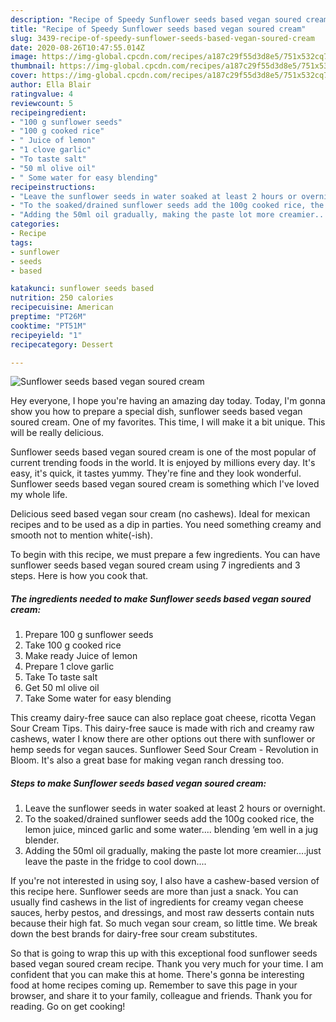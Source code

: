 ```yaml
---
description: "Recipe of Speedy Sunflower seeds based vegan soured cream"
title: "Recipe of Speedy Sunflower seeds based vegan soured cream"
slug: 3439-recipe-of-speedy-sunflower-seeds-based-vegan-soured-cream
date: 2020-08-26T10:47:55.014Z
image: https://img-global.cpcdn.com/recipes/a187c29f55d3d8e5/751x532cq70/sunflower-seeds-based-vegan-soured-cream-recipe-main-photo.jpg
thumbnail: https://img-global.cpcdn.com/recipes/a187c29f55d3d8e5/751x532cq70/sunflower-seeds-based-vegan-soured-cream-recipe-main-photo.jpg
cover: https://img-global.cpcdn.com/recipes/a187c29f55d3d8e5/751x532cq70/sunflower-seeds-based-vegan-soured-cream-recipe-main-photo.jpg
author: Ella Blair
ratingvalue: 4
reviewcount: 5
recipeingredient:
- "100 g sunflower seeds"
- "100 g cooked rice"
- " Juice of lemon"
- "1 clove garlic"
- "To taste salt"
- "50 ml olive oil"
- " Some water for easy blending"
recipeinstructions:
- "Leave the sunflower seeds in water soaked at least 2 hours or overnight."
- "To the soaked/drained sunflower seeds add the 100g cooked rice, the lemon juice, minced garlic and some water.... blending ‘em well in a jug blender."
- "Adding the 50ml oil gradually, making the paste lot more creamier....just leave the paste in the fridge to cool down...."
categories:
- Recipe
tags:
- sunflower
- seeds
- based

katakunci: sunflower seeds based 
nutrition: 250 calories
recipecuisine: American
preptime: "PT26M"
cooktime: "PT51M"
recipeyield: "1"
recipecategory: Dessert

---
```



![Sunflower seeds based vegan soured cream](https://img-global.cpcdn.com/recipes/a187c29f55d3d8e5/751x532cq70/sunflower-seeds-based-vegan-soured-cream-recipe-main-photo.jpg)

Hey everyone, I hope you're having an amazing day today. Today, I'm gonna show you how to prepare a special dish, sunflower seeds based vegan soured cream. One of my favorites. This time, I will make it a bit unique. This will be really delicious.

Sunflower seeds based vegan soured cream is one of the most popular of current trending foods in the world. It is enjoyed by millions every day. It's easy, it's quick, it tastes yummy. They're fine and they look wonderful. Sunflower seeds based vegan soured cream is something which I've loved my whole life.

Delicious seed based vegan sour cream (no cashews). Ideal for mexican recipes and to be used as a dip in parties. You need something creamy and smooth not to mention white(-ish).


To begin with this recipe, we must prepare a few ingredients. You can have sunflower seeds based vegan soured cream using 7 ingredients and 3 steps. Here is how you cook that.

<!--inarticleads1-->

##### The ingredients needed to make Sunflower seeds based vegan soured cream:

1. Prepare 100 g sunflower seeds
1. Take 100 g cooked rice
1. Make ready  Juice of lemon
1. Prepare 1 clove garlic
1. Take To taste salt
1. Get 50 ml olive oil
1. Take  Some water for easy blending


This creamy dairy-free sauce can also replace goat cheese, ricotta Vegan Sour Cream Tips. This dairy-free sauce is made with rich and creamy raw cashews, water I know there are other options out there with sunflower or hemp seeds for vegan sauces. Sunflower Seed Sour Cream - Revolution in Bloom. It&#39;s also a great base for making vegan ranch dressing too. 

<!--inarticleads2-->

##### Steps to make Sunflower seeds based vegan soured cream:

1. Leave the sunflower seeds in water soaked at least 2 hours or overnight.
1. To the soaked/drained sunflower seeds add the 100g cooked rice, the lemon juice, minced garlic and some water.... blending ‘em well in a jug blender.
1. Adding the 50ml oil gradually, making the paste lot more creamier....just leave the paste in the fridge to cool down....


If you&#39;re not interested in using soy, I also have a cashew-based version of this recipe here. Sunflower seeds are more than just a snack. You can usually find cashews in the list of ingredients for creamy vegan cheese sauces, herby pestos, and dressings, and most raw desserts contain nuts because their high fat. So much vegan sour cream, so little time. We break down the best brands for dairy-free sour cream substitutes. 

So that is going to wrap this up with this exceptional food sunflower seeds based vegan soured cream recipe. Thank you very much for your time. I am confident that you can make this at home. There's gonna be interesting food at home recipes coming up. Remember to save this page in your browser, and share it to your family, colleague and friends. Thank you for reading. Go on get cooking!

